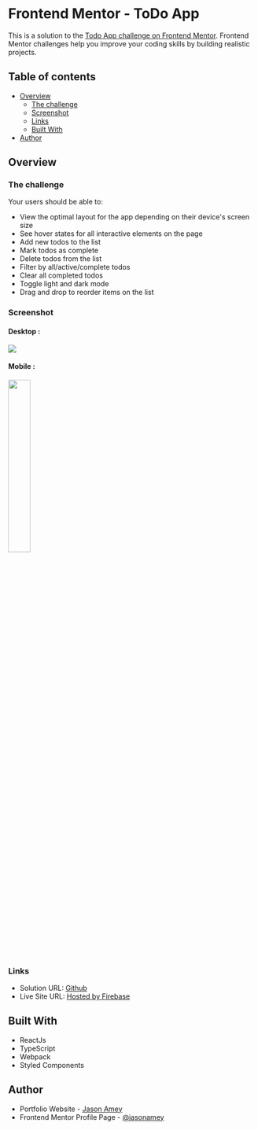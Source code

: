 # Frontend Mentor - ToDo App

This is a solution to the [Todo App challenge on Frontend Mentor](https://www.frontendmentor.io/challenges/todo-app-Su1_KokOW). Frontend Mentor challenges help you improve your coding skills by building realistic projects.

## Table of contents

- [Overview](#overview)
  - [The challenge](#the-challenge)
  - [Screenshot](#screenshot)
  - [Links](#links)
  - [Built With](#built-with)
- [Author](#author)

## Overview

### The challenge

Your users should be able to:

- View the optimal layout for the app depending on their device's screen size
- See hover states for all interactive elements on the page
- Add new todos to the list
- Mark todos as complete
- Delete todos from the list
- Filter by all/active/complete todos
- Clear all completed todos
- Toggle light and dark mode
- Drag and drop to reorder items on the list

### Screenshot

#### Desktop :

![](https://firebasestorage.googleapis.com/v0/b/project-data-ja.appspot.com/o/front-end-mentor%2Ftodo-app-dnd%2FScreen%20Shot%202022-06-25%20at%202.12.54%20PM.png?alt=media&token=dfe73ffa-2c4b-473c-b3f7-04bff3ac2988)

#### Mobile :

<img src="https://firebasestorage.googleapis.com/v0/b/project-data-ja.appspot.com/o/front-end-mentor%2Ftodo-app-dnd%2FScreen%20Shot%202022-06-25%20at%202.13.21%20PM.png?alt=media&token=e64d1c9b-0178-4b0d-ac57-e341ff541c36"  width="30%">

### Links

- Solution URL: [Github](https://github.com/jasonamey/react-ts-todo-app-dnd-june-2022)
- Live Site URL: [Hosted by Firebase](https://to-do-app-dnd.web.app/)

## Built With

- ReactJs
- TypeScript
- Webpack
- Styled Components

## Author

- Portfolio Website - [Jason Amey](https://www.jasonamey.com)
- Frontend Mentor Profile Page - [@jasonamey](https://www.frontendmentor.io/profile/jasonamey)
